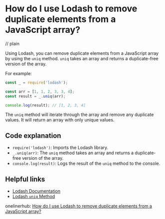 # How do I use Lodash to remove duplicate elements from a JavaScript array?
// plain

Using Lodash, you can remove duplicate elements from a JavaScript array by using the `uniq` method. `uniq` takes an array and returns a duplicate-free version of the array.

For example:

```javascript
const _ = require('lodash');

const arr = [1, 1, 2, 3, 3, 4];
const result = _.uniq(arr);

console.log(result); // [1, 2, 3, 4]
```

The `uniq` method will iterate through the array and remove any duplicate values. It will return an array with only unique values.

## Code explanation


- `require('lodash')`: Imports the Lodash library.
- `_.uniq(arr)`: The `uniq` method takes an array and returns a duplicate-free version of the array.
- `console.log(result)`: Logs the result of the `uniq` method to the console.

## Helpful links

- [Lodash Documentation](https://lodash.com/docs/)
- [Lodash `uniq` Method](https://lodash.com/docs/4.17.15#uniq)

onelinerhub: [How do I use Lodash to remove duplicate elements from a JavaScript array?](https://onelinerhub.com/javascript-lodash/how-do-i-use-lodash-to-remove-duplicate-elements-from-a-javascript-array)